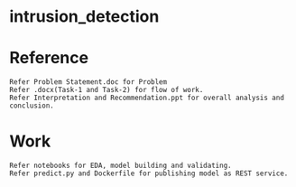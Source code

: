 # intrusion_detection

# Reference
    Refer Problem Statement.doc for Problem
    Refer .docx(Task-1 and Task-2) for flow of work.
    Refer Interpretation and Recommendation.ppt for overall analysis and conclusion.
    
# Work
    Refer notebooks for EDA, model building and validating.
    Refer predict.py and Dockerfile for publishing model as REST service.
    
